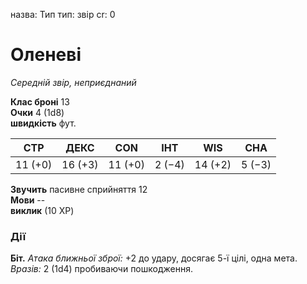 назва: Тип тип: звір cr: 0

# Оленеві
_Середній звір, неприєднаний_

**Клас броні** 13    
**Очки** 4 (1d8)    
**швидкість** фут.

| СТР     | ДЕКС    | CON     | ІНТ    | WIS     | CHA    |
| ------- | ------- | ------- | ------ | ------- | ------ |
| 11 (+0) | 16 (+3) | 11 (+0) | 2 (−4) | 14 (+2) | 5 (−3) |

**Звучить** пасивне сприйняття 12    
**Мови** --    
**виклик** (10 XP)

### Дії
**Біт.** _Атака ближньої зброї:_ +2 до удару, досягає 5-ї цілі, одна мета. _Вразів:_ 2 (1d4) пробиваючи пошкодження. 